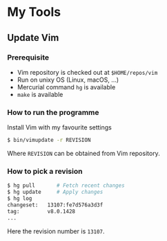 # My Tools

## Update Vim

### Prerequisite

* Vim repository is checked out at `$HOME/repos/vim`
* Run on unixy OS (Linux, macOS, ...)
* Mercurial command `hg` is available
* `make` is available

### How to run the programme

Install Vim with my favourite settings

```sh
$ bin/vimupdate -r REVISION
```

Where `REVISION` can be obtained from Vim repository.

### How to pick a revision

```sh
$ hg pull       # Fetch recent changes
$ hg update     # Apply changes
$ hg log
changeset:   13107:fe7d576a3d3f
tag:         v8.0.1428
...
```

Here the revision number is `13107`.
